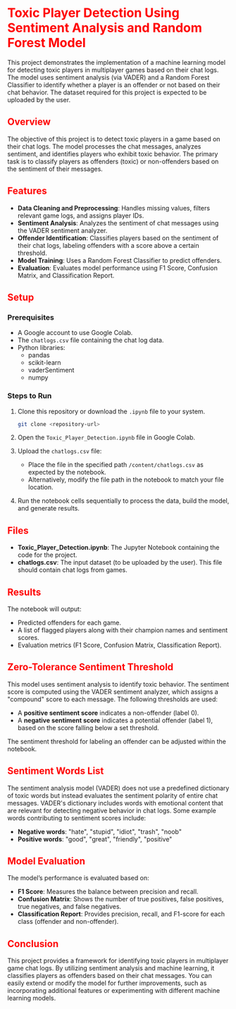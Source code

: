 # <span style="color:red">Toxic Player Detection Using Sentiment Analysis and Random Forest Model</span>

This project demonstrates the implementation of a machine learning model for detecting toxic players in multiplayer games based on their chat logs. The model uses sentiment analysis (via VADER) and a Random Forest Classifier to identify whether a player is an offender or not based on their chat behavior. The dataset required for this project is expected to be uploaded by the user.

## <span style="color:red">Overview</span>

The objective of this project is to detect toxic players in a game based on their chat logs. The model processes the chat messages, analyzes sentiment, and identifies players who exhibit toxic behavior. The primary task is to classify players as offenders (toxic) or non-offenders based on the sentiment of their messages.

## <span style="color:red">Features</span>

- **Data Cleaning and Preprocessing**: Handles missing values, filters relevant game logs, and assigns player IDs.
- **Sentiment Analysis**: Analyzes the sentiment of chat messages using the VADER sentiment analyzer.
- **Offender Identification**: Classifies players based on the sentiment of their chat logs, labeling offenders with a score above a certain threshold.
- **Model Training**: Uses a Random Forest Classifier to predict offenders.
- **Evaluation**: Evaluates model performance using F1 Score, Confusion Matrix, and Classification Report.

## <span style="color:red">Setup</span>

### Prerequisites
- A Google account to use Google Colab.
- The `chatlogs.csv` file containing the chat log data.
- Python libraries:
  - pandas
  - scikit-learn
  - vaderSentiment
  - numpy

### Steps to Run
1. Clone this repository or download the `.ipynb` file to your system.

    ```bash
    git clone <repository-url>
    ```

2. Open the `Toxic_Player_Detection.ipynb` file in Google Colab.
3. Upload the `chatlogs.csv` file:
   - Place the file in the specified path `/content/chatlogs.csv` as expected by the notebook.
   - Alternatively, modify the file path in the notebook to match your file location.
4. Run the notebook cells sequentially to process the data, build the model, and generate results.

## <span style="color:red">Files</span>

- **Toxic_Player_Detection.ipynb**: The Jupyter Notebook containing the code for the project.
- **chatlogs.csv**: The input dataset (to be uploaded by the user). This file should contain chat logs from games.

## <span style="color:red">Results</span>

The notebook will output:

- Predicted offenders for each game.
- A list of flagged players along with their champion names and sentiment scores.
- Evaluation metrics (F1 Score, Confusion Matrix, Classification Report).

## <span style="color:red">Zero-Tolerance Sentiment Threshold</span>

This model uses sentiment analysis to identify toxic behavior. The sentiment score is computed using the VADER sentiment analyzer, which assigns a "compound" score to each message. The following thresholds are used:

- A **positive sentiment score** indicates a non-offender (label 0).
- A **negative sentiment score** indicates a potential offender (label 1), based on the score falling below a set threshold.
  
The sentiment threshold for labeling an offender can be adjusted within the notebook.

## <span style="color:red">Sentiment Words List</span>

The sentiment analysis model (VADER) does not use a predefined dictionary of toxic words but instead evaluates the sentiment polarity of entire chat messages. VADER's dictionary includes words with emotional content that are relevant for detecting negative behavior in chat logs. Some example words contributing to sentiment scores include:

- **Negative words**: "hate", "stupid", "idiot", "trash", "noob"
- **Positive words**: "good", "great", "friendly", "positive"

## <span style="color:red">Model Evaluation</span>

The model’s performance is evaluated based on:

- **F1 Score**: Measures the balance between precision and recall.
- **Confusion Matrix**: Shows the number of true positives, false positives, true negatives, and false negatives.
- **Classification Report**: Provides precision, recall, and F1-score for each class (offender and non-offender).

## <span style="color:red">Conclusion</span>

This project provides a framework for identifying toxic players in multiplayer game chat logs. By utilizing sentiment analysis and machine learning, it classifies players as offenders based on their chat messages. You can easily extend or modify the model for further improvements, such as incorporating additional features or experimenting with different machine learning models.
